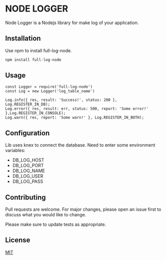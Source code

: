 # NODE LOGGER

Node Logger is a Nodejs library for make log of your application.

## Installation

Use npm to install full-log-node.

```bash
npm install full-log-node
```

## Usage

```node
const Logger = require('full-log-node')
const Log = new Logger('log_table_name')

Log.info({ res, result: 'Success!', status: 200 }, Log.REGISTER_IN_DB);
Log.error({ res, result: err, status: 500, report: 'Some error!' },Log.REGISTER_IN_CONSOLE);
Log.warn({ res, report: 'Some warn!' }, Log.REGISTER_IN_BOTH);
```


## Configuration

Lib uses knex to connect the database.
Need to enter some environment variables:
- DB_LOG_HOST
- DB_LOG_PORT
- DB_LOG_NAME
- DB_LOG_USER
- DB_LOG_PASS

## Contributing
Pull requests are welcome. For major changes, please open an issue first to discuss what you would like to change.

Please make sure to update tests as appropriate.

## License
[MIT](https://choosealicense.com/licenses/mit/)